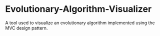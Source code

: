 # Evolutionary-Algorithm-Visualizer
A tool used to visualize an evolutionary algorithm implemented using the MVC design pattern.
